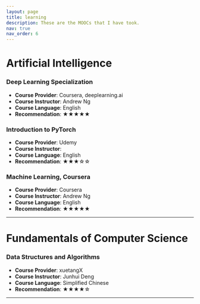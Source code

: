 ```yaml
---
layout: page
title: learning
description: These are the MOOCs that I have took.
nav: true
nav_order: 6
---
```


# **Artificial Intelligence**

### Deep Learning Specialization
- **Course Provider**: Coursera, deeplearning.ai
- **Course Instructor**: Andrew Ng
- **Course Language**: English
- **Recommendation**: ★★★★★


### Introduction to PyTorch
- **Course Provider**: Udemy
- **Course Instructor**: 
- **Course Language**: English
- **Recommendation**: ★★★☆☆


### Machine Learning, Coursera
- **Course Provider**: Coursera
- **Course Instructor**: Andrew Ng
- **Course Language**: English
- **Recommendation**: ★★★★★

---

# **Fundamentals of Computer Science**

### Data Structures and Algorithms
- **Course Provider**: xuetangX
- **Course Instructor**: Junhui Deng
- **Course Language**: Simplified Chinese
- **Recommendation**: ★★★★☆

---